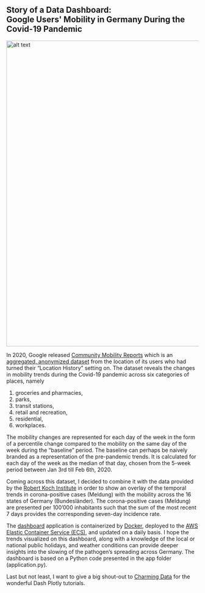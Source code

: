 ## Story of a Data Dashboard: <br> Google Users' Mobility in Germany During the Covid-19 Pandemic

<img src="https://github.com/p-ayam/images/blob/main/Covid%20Dashboard.jpg" alt="alt text" width="800" height="whatever">

In 2020, Google released [Community Mobility Reports](https://support.google.com/covid19-mobility/answer/9824897?hl=en&ref_topic=9822927)
which is an [aggregated, anonymized dataset](https://www.youtube.com/watch?v=FfAdemDkLsc&feature=youtu.be&ab_channel=Google) from the location of its users who had turned their “Location History” setting on. The dataset reveals the changes in mobility trends during the Covid-19 pandemic across six categories of places, namely

1. groceries and pharmacies,
2. parks,
3. transit stations,
4. retail and recreation,
5. residential,
6. workplaces.

The mobility changes are represented for each day of the week in the form of a percentile change compared to the mobility on the same day of the week during the “baseline” period. The baseline can perhaps be naively branded as a representation of the pre-pandemic trends. It is calculated for each day of the week as the median of that day, chosen from the 5-week period between Jan 3rd till Feb 6th, 2020.

Coming across this dataset, I decided to combine it with the data provided by the [Robert Koch Institute](https://www.arcgis.com/home/item.html?id=f10774f1c63e40168479a1feb6c7ca74) in order to show an overlay of the temporal trends in corona-positive cases (Meldung) with the mobility across the 16 states of Germany (Bundesländer). The corona-positive cases (Meldung) are presented per 100’000 inhabitants such that the sum of the most recent 7 days provides the corresponding seven-day incidence rate.

The [dashboard](http://ec2-18-159-45-234.eu-central-1.compute.amazonaws.com:8050/) application is containerized by [Docker](https://www.docker.com/), deployed to the [AWS Elastic Container Service (ECS)](https://aws.amazon.com/ecs/?whats-new-cards.sort-by=item.additionalFields.postDateTime&whats-new-cards.sort-order=desc&ecs-blogs.sort-by=item.additionalFields.createdDate&ecs-blogs.sort-order=desc), and updated on a daily basis. I hope the trends visualized on this dashboard, along with a knowledge of the local or national public holidays, and weather conditions can provide deeper insights into the slowing of the pathogen’s spreading across Germany. The dashboard is based on a Python code presented in the app folder (application.py).


Last but not least, I want to give a big shout-out to [Charming Data](https://www.youtube.com/channel/UCqBFsuAz41sqWcFjZkqmJqQ/featured) for the wonderful Dash Plotly tutorials.
